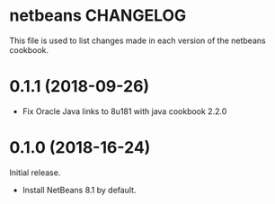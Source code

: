 # netbeans CHANGELOG

This file is used to list changes made in each version of the netbeans cookbook.

# 0.1.1 (2018-09-26)

  - Fix Oracle Java links to 8u181 with java cookbook 2.2.0

# 0.1.0 (2018-16-24)

Initial release.

 - Install NetBeans 8.1 by default.
